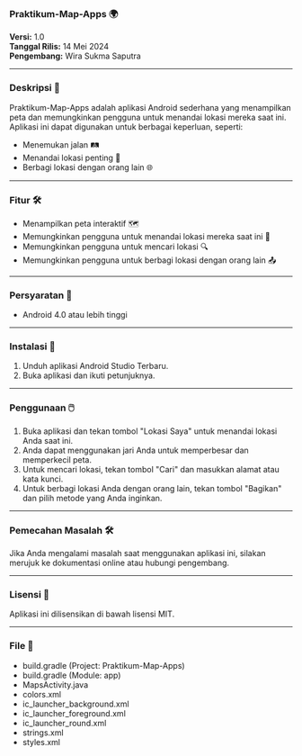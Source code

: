 ### Praktikum-Map-Apps 🌍

**Versi:** 1.0  
**Tanggal Rilis:** 14 Mei 2024  
**Pengembang:** Wira Sukma Saputra  

---

### Deskripsi 📝

Praktikum-Map-Apps adalah aplikasi Android sederhana yang menampilkan peta dan memungkinkan pengguna untuk menandai lokasi mereka saat ini. Aplikasi ini dapat digunakan untuk berbagai keperluan, seperti:

- Menemukan jalan 🛤️
- Menandai lokasi penting 📍
- Berbagi lokasi dengan orang lain 🌐

---

### Fitur 🛠️

- Menampilkan peta interaktif 🗺️
- Memungkinkan pengguna untuk menandai lokasi mereka saat ini 📌
- Memungkinkan pengguna untuk mencari lokasi 🔍
- Memungkinkan pengguna untuk berbagi lokasi dengan orang lain 📤

---

### Persyaratan 📱

- Android 4.0 atau lebih tinggi 

---

### Instalasi 🚀

1. Unduh aplikasi Android Studio Terbaru.
2. Buka aplikasi dan ikuti petunjuknya.

---

### Penggunaan 🖱️

1. Buka aplikasi dan tekan tombol "Lokasi Saya" untuk menandai lokasi Anda saat ini.
2. Anda dapat menggunakan jari Anda untuk memperbesar dan memperkecil peta.
3. Untuk mencari lokasi, tekan tombol "Cari" dan masukkan alamat atau kata kunci.
4. Untuk berbagi lokasi Anda dengan orang lain, tekan tombol "Bagikan" dan pilih metode yang Anda inginkan.

---

### Pemecahan Masalah 🛠️

Jika Anda mengalami masalah saat menggunakan aplikasi ini, silakan merujuk ke dokumentasi online atau hubungi pengembang.

---

### Lisensi 📜

Aplikasi ini dilisensikan di bawah lisensi MIT.

---

### File 📂

- build.gradle (Project: Praktikum-Map-Apps)
- build.gradle (Module: app)
- MapsActivity.java
- colors.xml
- ic_launcher_background.xml
- ic_launcher_foreground.xml
- ic_launcher_round.xml
- strings.xml
- styles.xml
